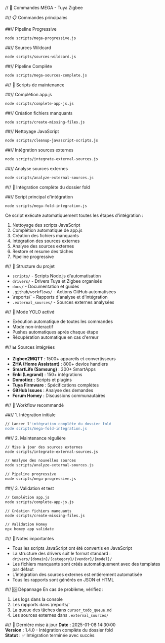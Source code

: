 // 🚀 Commandes MEGA - Tuya Zigbee

#// 📋 Commandes principales

##// Pipeline Progressive
```bash
node scripts/mega-progressive.js
```

##// Sources Wildcard
```bash
node scripts/sources-wildcard.js
```

##// Pipeline Complète
```bash
node scripts/mega-sources-complete.js
```

#// 🔧 Scripts de maintenance

##// Complétion app.js
```bash
node scripts/complete-app-js.js
```

##// Création fichiers manquants
```bash
node scripts/create-missing-files.js
```

##// Nettoyage JavaScript
```bash
node scripts/cleanup-javascript-scripts.js
```

##// Intégration sources externes
```bash
node scripts/integrate-external-sources.js
```

##// Analyse sources externes
```bash
node scripts/analyze-external-sources.js
```

#// 🚀 Intégration complète du dossier fold

##// Script principal d'intégration
```bash
node scripts/mega-fold-integration.js
```

Ce script exécute automatiquement toutes les étapes d'intégration :
1. Nettoyage des scripts JavaScript
2. Complétion automatique de app.js
3. Création des fichiers manquants
4. Intégration des sources externes
5. Analyse des sources externes
6. Restore et resume des tâches
7. Pipeline progressive

#// 📁 Structure du projet
- `scripts/` - Scripts Node.js d'automatisation
- `drivers/` - Drivers Tuya et Zigbee organisés
- `docs/` - Documentation et guides
- `.github/workflows/` - Actions GitHub automatisées
- \reports/` - Rapports d'analyse et d'intégration
- `.external_sources/` - Sources externes analysées

#// 🎯 Mode YOLO activé
- Exécution automatique de toutes les commandes
- Mode non-interactif
- Pushes automatiques après chaque étape
- Récupération automatique en cas d'erreur

#// 📊 Sources intégrées
- **Zigbee2MQTT** : 1500+ appareils et convertisseurs
- **ZHA (Home Assistant)** : 800+ device handlers
- **SmartLife (Samsung)** : 300+ SmartApps
- **Enki (Legrand)** : 150+ intégrations
- **Domoticz** : Scripts et plugins
- **Tuya Firmware** : Spécifications complètes
- **GitHub Issues** : Analyse des demandes
- **Forum Homey** : Discussions communautaires

#// 🔄 Workflow recommandé

##// 1. Intégration initiale
```bash
// Lancer l'intégration complète du dossier fold
node scripts/mega-fold-integration.js
```

##// 2. Maintenance régulière
```bash
// Mise à jour des sources externes
node scripts/integrate-external-sources.js

// Analyse des nouvelles sources
node scripts/analyze-external-sources.js

// Pipeline progressive
node scripts/mega-progressive.js
```

##// 3. Validation et test
```bash
// Complétion app.js
node scripts/complete-app-js.js

// Création fichiers manquants
node scripts/create-missing-files.js

// Validation Homey
npx homey app validate
```

#// 📝 Notes importantes
- Tous les scripts JavaScript ont été convertis en JavaScript
- La structure des drivers suit le format standard : `drivers/{domain}/{category}/{vendor}/{model}/`
- Les fichiers manquants sont créés automatiquement avec des templates par défaut
- L'intégration des sources externes est entièrement automatisée
- Tous les rapports sont générés en JSON et HTML

#// 🆘 Dépannage
En cas de problème, vérifiez :
1. Les logs dans la console
2. Les rapports dans \reports/`
3. La queue des tâches dans `cursor_todo_queue.md`
4. Les sources externes dans `.external_sources/`

#// 📅 Dernière mise à jour
**Date** : 2025-01-08 14:30:00  
**Version** : 1.4.0 - Intégration complète du dossier fold  
**Statut** : ✅ Intégration terminée avec succès
